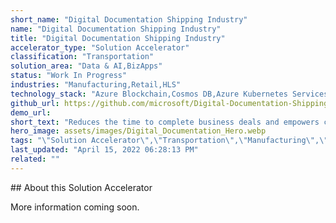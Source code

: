 ```yaml
---
short_name: "Digital Documentation Shipping Industry"
name: "Digital Documentation Shipping Industry"
title: "Digital Documentation Shipping Industry"
accelerator_type: "Solution Accelerator"
classification: "Transportation"
solution_area: "Data & AI,BizApps"
status: "Work In Progress"
industries: "Manufacturing,Retail,HLS"
technology_stack: "Azure Blockchain,Cosmos DB,Azure Kubernetes Services,Azure Container Registry"
github_url: https://github.com/microsoft/Digital-Documentation-Shipping-Industry-Solution-Accelerator
demo_url: 
short_text: "Reduces the time to complete business deals and empowers companies to easily and securely transact business with new companies all over the world"
hero_image: assets/images/Digital_Documentation_Hero.webp
tags: "\"Solution Accelerator\",\"Transportation\",\"Manufacturing\",\"Retail\",\"HLS\",\"Azure Blockchain\",\"Cosmos DB\",\"Azure Kubernetes Services\",\"Azure Container Registry\""
last_updated: "April 15, 2022 06:28:13 PM"
related: ""
---
```

​​## About this Solution Accelerator

More information coming soon.
